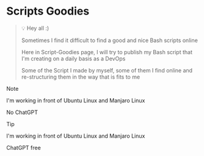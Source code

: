 # Scripts Goodies
> :bulb: Hey all :)
> 
> Sometimes I find it difficult to find a good and nice Bash scripts online
> 
> Here in Script-Goodies page, I will try to publish my Bash script that I'm creating on a daily basis as a DevOps
> 
> Some of the Script I made by myself, some of them I find online and re-structuring them in the way that is fits to me

> [!NOTE]  
> I'm working in front of Ubuntu Linux and Manjaro Linux
> 
> No ChatGPT


> [!TIP]
> I'm working in front of Ubuntu Linux and Manjaro Linux
> 
> ChatGPT free

<!--

> [!IMPORTANT]  
> Crucial information necessary for users to succeed.

> [!WARNING]  
> Critical content demanding immediate user attention due to potential risks.

> [!CAUTION]
> Negative potential consequences of an action.




> :warning: **This is a Warning**: Description text here

> :memo: **This is a Note**: Description text here

> :bulb: **This is a Hint**: Description text here

> :heavy_check_mark: **Check**: Description text here

> :information_source: **Additional Information**: Description text here

-->
